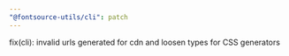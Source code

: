 ```yaml
---
"@fontsource-utils/cli": patch
---
```


fix(cli): invalid urls generated for cdn and loosen types for CSS generators
